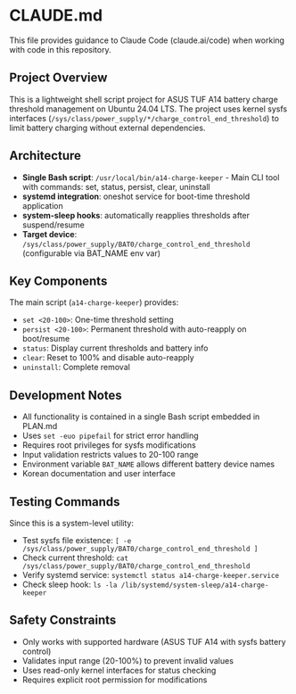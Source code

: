 # CLAUDE.md

This file provides guidance to Claude Code (claude.ai/code) when working with code in this repository.

## Project Overview

This is a lightweight shell script project for ASUS TUF A14 battery charge threshold management on Ubuntu 24.04 LTS. The project uses kernel sysfs interfaces (`/sys/class/power_supply/*/charge_control_end_threshold`) to limit battery charging without external dependencies.

## Architecture

- **Single Bash script**: `/usr/local/bin/a14-charge-keeper` - Main CLI tool with commands: set, status, persist, clear, uninstall
- **systemd integration**: oneshot service for boot-time threshold application
- **system-sleep hooks**: automatically reapplies thresholds after suspend/resume
- **Target device**: `/sys/class/power_supply/BAT0/charge_control_end_threshold` (configurable via BAT_NAME env var)

## Key Components

The main script (`a14-charge-keeper`) provides:
- `set <20-100>`: One-time threshold setting
- `persist <20-100>`: Permanent threshold with auto-reapply on boot/resume
- `status`: Display current thresholds and battery info
- `clear`: Reset to 100% and disable auto-reapply
- `uninstall`: Complete removal

## Development Notes

- All functionality is contained in a single Bash script embedded in PLAN.md
- Uses `set -euo pipefail` for strict error handling
- Requires root privileges for sysfs modifications
- Input validation restricts values to 20-100 range
- Environment variable `BAT_NAME` allows different battery device names
- Korean documentation and user interface

## Testing Commands

Since this is a system-level utility:
- Test sysfs file existence: `[ -e /sys/class/power_supply/BAT0/charge_control_end_threshold ]`
- Check current threshold: `cat /sys/class/power_supply/BAT0/charge_control_end_threshold`
- Verify systemd service: `systemctl status a14-charge-keeper.service`
- Check sleep hook: `ls -la /lib/systemd/system-sleep/a14-charge-keeper`

## Safety Constraints

- Only works with supported hardware (ASUS TUF A14 with sysfs battery control)
- Validates input range (20-100%) to prevent invalid values
- Uses read-only kernel interfaces for status checking
- Requires explicit root permission for modifications